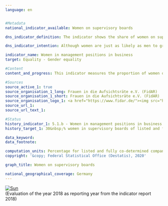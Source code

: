 ```yaml
---                   
language: en                   


#Metadata                   
national_indicator_available: Women on supervisory boards                   

dns_indicator_definition: The indicator shows the share of women on supervisory boards of listed and fully co-determined companies.<sub> Text from the Indicator Report 2018</sub>                   

dns_indicator_intention: Although women are just as likely as men to graduate from a higher education institution and are as highly qualified as men, they are still under-represented in management positions in the German economy, particularly at senior management level. For this reason, the share of women on supervisory boards of listed and fully co-determined companies is to be increased to 30&nbsp;% by 2030.<sub> Text from the Indicator Report 2018</sub>                   

indicator_name: Women in management positions in business                   
target: Equality - Gender equality                   

#Content                    
content_and_progress: This indicator measures the proportion of women on the supervisory boards of listed companies and joint-stock companies with more than 2,000 employees as well as European Companies (SE) and listed companies that are subject to equal co-determination. The data are based on publications of the results of elections at general meetings of shareholders of listed and fully co-determined companies, which are evaluated by the association “Frauen in die Aufsichtsräte” (FidAR). This currently includes 104 companies with almost 1,600 supervisory board positions.<br><br>In January 2018, the average proportion of women on the supervisory boards of these companies was 30.9&nbsp;%. In January 2015, the share was 21.3&nbsp;%. This means that the target share of 30&nbsp;% was already reached twelve years before the deadline set in the German Sustainability Strategy. Provided that the companies complied with the law, this increase was to be expected as the “Act on the Equal Participation of Women and Men in Executive Positions” since 2015 requires at least 30&nbsp;% of the supervisory board positions to be filled by women in all newly elected supervisory boards of the above-mentioned companies. Multiple counts of persons holding several supervisory board positions are not eliminated.<br><br>With regard to the results, it should also be noted that the majority of companies in Germany and most of the management positions in the economy are excluded by the underlying definition. On the one hand, the group of reporting entities currently comprises 104 companies according to the definition. However, there are nearly 3.5 million companies in Germany in total. On the other hand, the roughly 1,600 supervisory board positions considered by FidAR to date represent only a small portion of management positions in the economy with its 816,000 managers in 2014. These numbers illustrate that only part of the management positions in a company are considered when the coverage is limited to the supervisory bodies.<br><br>According to the International Standard Classification of Occupations (ISCO), managers are all persons who plan, control, coordinate and evaluate the overall activities of companies, governments and other organisations or internal organisational units and who review and evaluate guidelines, laws, rules and regulations. When the ISCO classification is applied, just under 21&nbsp;% of the 816,000 management positions in the economy (all companies with more than one employee) were filled by women in 2014.<sub> Text from the Indicator Report 2018</sub>                   

#Sources
source_active_1: true                           
source_organisation_1_long: Frauen in die Aufsichtsräte e.V. (FidAR)                           
source_organisation_1_short: Frauen in die Aufsichtsräte e.V. (FidAR)                           
source_organisation_logo_1: <a href="https://www.fidar.de/"><img src="https://g205sdgs.github.io/sdg-indicators/public/LogosEn/fidar.png" alt="Logo Frauen in die Aufsichtsräte e.V. (FidAR)" title="Click here to visit the homepage of the organization" /></a>                           
source_url_1:                            
source_url_text_1:                            

#Status                   
history_indicator_1: 5.1.b - Women in management positions in business                   
history_target_1: 30&nbsp;% women in supervisory boards of listed and fully co-determined companies by 2030 

data_keyword:                    
data_footnote:                    

computation_units: Percentage for listed and fully co-determined companies                   
copyright: '&copy; Federal Statistical Office (Destatis), 2020'                   

graph_title: Women on supervisory boards                   

national_geographical_coverage: Germany                   
---
```

<div>                           
  <div class="my-header">                           
    <a href="https://sustainabledevelopment-deutschland.github.io/en/status/"><img src="https://g205sdgs.github.io/sdg-indicators/public/Wettersymbole/Sonne.png" title="If the trend continues, the target value will be met or the difference between the target value and the current value will be less than 5&nbsp;%" alt="Sun" />                           
    </a>                           
  </div>
  <div class="my-header-note">
    <span>(Evaluation of the year 2018 as reporting year from the indicator report 2018)</span>
  </div>                           
</div>
